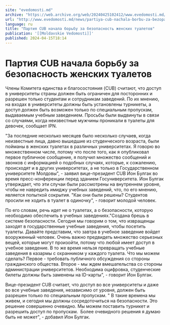 ```yaml
---
site: "evedomosti.md"
archive: "https://web.archive.org/web/20240425102412/www.evedomosti.md/news/partiya-cub-nachala-borbu-za-bezopasnost-zhenskih-tualetov"
url: "http://www.evedomosti.md/news/partiya-cub-nachala-borbu-za-bezopasnost-zhenskih-tualetov"
language: ru
title: "Партия CUB начала борьбу за безопасность женских туалетов"
publication: '[[Moldavskie Vedomosti]]'
published: 2024-04-15T18:14
---
```


# Партия CUB начала борьбу за безопасность женских туалетов

Члены Комитета единства и благосостояния (CUB) считают, что доступ в университеты страны должен быть ограничен для посторонних и разрешен только студентам и сотрудникам заведений. По их мнению, на входах в университеты должны быть установлены турникеты, а доступ должен быть возможен только по специальным пропускам, выдаваемым учебным заведением. Просьбы были выдвинуты в связи со случаями, когда неизвестные мужчины проникали в туалеты для девочек, сообщает IPN.

"За последние несколько месяцев было несколько случаев, когда неизвестные лица, давно вышедшие из студенческого возраста, были пойманы в женских туалетах в различных университетах. Я говорю во множественном числе, потому что после того, как я опубликовал первое публичное сообщение, я получил множество сообщений и звонков с информацией о подобных случаях, которые, к сожалению, происходят и в других университетах, а не только в Государственном университете Молдовы", - заявил вице-президент CUB Ион Булгак во время пресс-конференции перед зданием Госуниверситета. Ион Булгак утверждает, что эти случаи были рассмотрены на внутреннем уровне, чтобы не навредить имиджу учебных заведений, что, по его мнению, является попыткой сокрытия. "Как они были решены? Студентов просили не ходить в туалет в одиночку", - говорит молодой человек.

По его словам, речь идет не о туалетах, а о безопасности, которую необходимо обеспечить в учебных заведениях."Создана брешь в системе безопасности. Сегодня мы говорим о том, что извращенцы заходят в государственные учебные заведения, чтобы посетить туалеты. Давайте представим, что завтра в учебное заведение войдет вооруженный человек. Очень важно предвидеть множество серьезных вещей, которые могут произойти, потому что любой имеет доступ в учебное заведение. В то же время нельзя превращать учебные заведения в казармы с охранником у каждого туалета. Что мы можем сделать? Первое - требовать публичного обсуждения со стороны гражданского общества. Второе - мы ждем вмешательства со стороны администрации университетов. Необходима оцифровка, студенческие билеты должны быть заменены на ID-карты", - говорит Ион Булгак.

Вице-президент CUB считает, что доступ во все университеты и даже во все учебные заведения, независимо от уровня, должен быть разрешен только по специальным пропускам. " В такие времена мы живем, и сегодня мы должны сосредоточиться на безопасности. Это решение совершенно очевидно. Мы можем поставить турникет и разрешить доступ по пропускам.  Более очевидного решения я думаю быть не может", - добавил Ион Булгак.